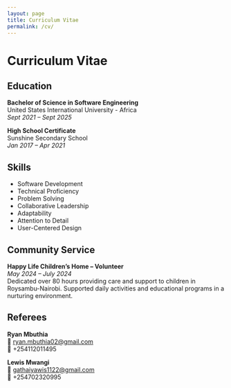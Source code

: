 ```yaml
---
layout: page
title: Curriculum Vitae
permalink: /cv/
---
```


# Curriculum Vitae

## Education
**Bachelor of Science in Software Engineering**  
United States International University - Africa  
*Sept 2021 – Sept 2025*

**High School Certificate**  
Sunshine Secondary School  
*Jan 2017 – Apr 2021*

## Skills
- Software Development
- Technical Proficiency
- Problem Solving
- Collaborative Leadership
- Adaptability
- Attention to Detail
- User-Centered Design

## Community Service
**Happy Life Children’s Home – Volunteer**  
*May 2024 – July 2024*  
Dedicated over 80 hours providing care and support to children in Roysambu-Nairobi. Supported daily activities and educational programs in a nurturing environment.

## Referees
**Ryan Mbuthia**  
📧 ryan.mbuthia02@gmail.com  
📱 +254112011495  

**Lewis Mwangi**  
📧 gathaiyawis1122@gmail.com  
📱 +254702320995
